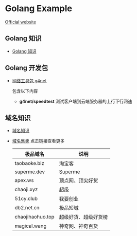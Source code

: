 # Golang Example

[Official website](https://goexample.net)

## Golang 知识

- [Golang 知识](topic/knowledge/golang/README.md)

## Golang 开发包

- [网络工具包 g4net](https://github.com/glink4/g4net)

  包含以下内容

  - **g4net/speedtest** 测试客户端到云端服务器的上行下行网速

## 域名知识

- [域名知识](topic/domain/README.md)
- [域名售卖](topic/domain/parking.md) 点击链接查看更多

  | 极品域名         | 说明                 |
  | ---------------- | -------------------- |
  | taobaoke.biz     | 淘宝客               |
  | superme.dev      | Superme              |
  | apex.ws          | 顶点网、顶尖好货     |
  | chaoji.xyz       | 超级                 |
  | 51cy.club        | 我要创业             |
  | db2.net.cn       | 极品短域             |
  | chaojihaohuo.top | 超级好货、超级好货榜 |
  | magical.wang     | 神奇网、神奇百货     |
